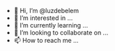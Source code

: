 - 👋 Hi, I’m @luzdebelem
- 👀 I’m interested in ...
- 🌱 I’m currently learning ...
- 💞️ I’m looking to collaborate on ...
- 📫 How to reach me ...

<!---
luzdebelem/luzdebelem is a ✨ special ✨ repository because its `README.md` (this file) appears on your GitHub profile.
You can click the Preview link to take a look at your changes.
--->
